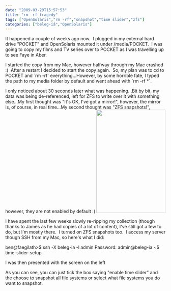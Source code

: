 ```yaml
---
date: "2009-03-29T15:57:53"
title: "rm -rf tragedy"
tags: ["OpenSolaris","rm -rf","snapshot","time slider","zfs"]
categories: ["beleg-iâ","OpenSolaris"]
---
```


It happened a couple of weeks ago now.  I plugged in my external hard drive "POCKET" and OpenSolaris mounted it under /media/POCKET.  I was going to copy my films and TV series over to POCKET as I was travelling up to see Faye in Aber.  

I started the copy from my Mac, however halfway through my Mac crashed :(  After a restart I decided to start the copy again.  So, my plan was to cd to POCKET and \`rm -rf\` everything...However, by some horrible fate, I typed the path to my media folder by default and went ahead with \`rm -rf \*\`.

I only noticed about 30 seconds later what was happening...Bit by bit, my data was being de-referenced, left for ZFS to write over it with something else...My first thought was "It's OK, I've got a mirror!", however, the mirror is, of course, in real time...My second thought was "ZFS snapshots!", however, they are not enabled by default :(
[<img src="http://i9.photobucket.com/albums/a55/forquare/blog/Picture1-2.png" width="217" height="324" class="alignleft" />][1]

I have spent the last few weeks slowly re-ripping my collection (though thanks to James as he had copies of a lot of content), I've still got a few to do, but I'm mostly there.  I turned on ZFS snapshots too.  I access my server though SSH from my Mac, so here's what I did:

ben@faegilath&gt;$ ssh -X beleg-ia -l admin
Password:
admin@beleg-ia:~$ time-slider-setup

I was then presented with the screen on the left

As you can see, you can just tick the box saying "enable time slider" and the choose to snapshot all file systems or select what file systems you do want to snapshot.

  [1]: http://i9.photobucket.com/albums/a55/forquare/blog/Picture1-2.png
